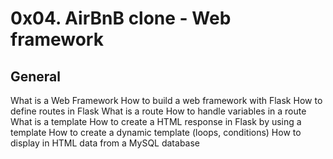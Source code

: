 # 0x04. AirBnB clone - Web framework
## General
What is a Web Framework
How to build a web framework with Flask
How to define routes in Flask
What is a route
How to handle variables in a route
What is a template
How to create a HTML response in Flask by using a template
How to create a dynamic template (loops, conditions)
How to display in HTML data from a MySQL database

